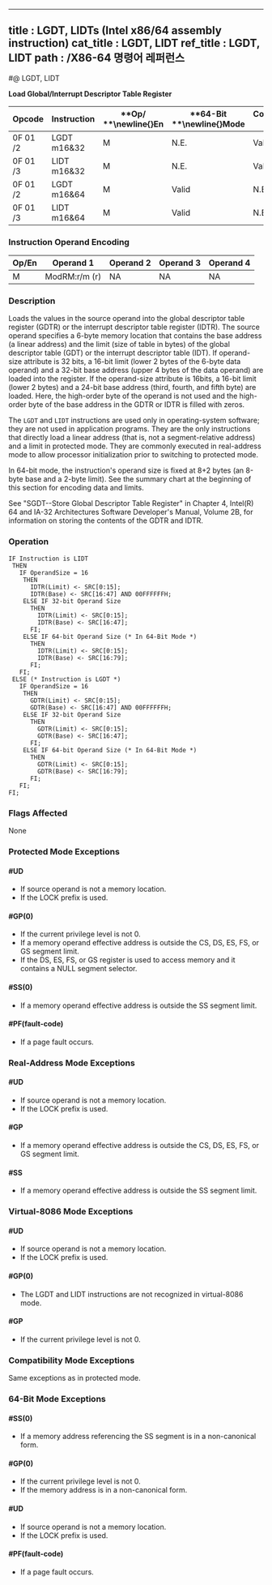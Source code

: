 ----------------------------
title : LGDT, LIDTs (Intel x86/64 assembly instruction)
cat_title : LGDT, LIDT
ref_title : LGDT, LIDT
path : /X86-64 명령어 레퍼런스
----------------------------
#@ LGDT, LIDT

**Load Global/Interrupt Descriptor Table Register**

|**Opcode**|**Instruction**|**Op/ **\newline{}**En**|**64-Bit **\newline{}**Mode**|**Compat/**\newline{}**Leg Mode**|**Description**|
|----------|---------------|------------------------|-----------------------------|---------------------------------|---------------|
|0F 01 /2|LGDT m16&32|M|N.E.|Valid|Load m into GDTR.|
|0F 01 /3|LIDT m16&32|M|N.E.|Valid|Load m into IDTR.|
|0F 01 /2|LGDT m16&64|M|Valid|N.E.|Load m into GDTR.|
|0F 01 /3|LIDT m16&64|M|Valid|N.E.|Load m into IDTR.|
### Instruction Operand Encoding


|Op/En|Operand 1|Operand 2|Operand 3|Operand 4|
|-----|---------|---------|---------|---------|
|M|ModRM:r/m (r)|NA|NA|NA|
### Description


Loads the values in the source operand into the global descriptor table register (GDTR) or the interrupt descriptor table register (IDTR). The source operand specifies a 6-byte memory location that contains the base address (a linear address) and the limit (size of table in bytes) of the global descriptor table (GDT) or the interrupt descriptor table (IDT). If operand-size attribute is 32 bits, a 16-bit limit (lower 2 bytes of the 6-byte data operand) and a 32-bit base address (upper 4 bytes of the data operand) are loaded into the register. If the operand-size attribute is 16bits, a 16-bit limit (lower 2 bytes) and a 24-bit base address (third, fourth, and fifth byte) are loaded. Here, the high-order byte of the operand is not used and the high-order byte of the base address in the GDTR or IDTR is filled with zeros.

The `LGDT` and `LIDT` instructions are used only in operating-system software; they are not used in application programs. They are the only instructions that directly load a linear address (that is, not a segment-relative address) and a limit in protected mode. They are commonly executed in real-address mode to allow processor initialization prior to switching to protected mode.

In 64-bit mode, the instruction's operand size is fixed at 8+2 bytes (an 8-byte base and a 2-byte limit). See the summary chart at the beginning of this section for encoding data and limits.

See "SGDT--Store Global Descriptor Table Register" in Chapter 4, Intel(R) 64 and IA-32 Architectures Software Developer's Manual, Volume 2B, for information on storing the contents of the GDTR and IDTR.


### Operation

```info-verb
IF Instruction is LIDT
 THEN
   IF OperandSize = 16
    THEN 
      IDTR(Limit) <- SRC[0:15];
      IDTR(Base) <- SRC[16:47] AND 00FFFFFFH; 
    ELSE IF 32-bit Operand Size
      THEN
        IDTR(Limit) <- SRC[0:15];
        IDTR(Base) <- SRC[16:47]; 
      FI;
    ELSE IF 64-bit Operand Size (* In 64-Bit Mode *)
      THEN
        IDTR(Limit) <- SRC[0:15];
        IDTR(Base) <- SRC[16:79]; 
      FI;
   FI;
 ELSE (* Instruction is LGDT *)
   IF OperandSize = 16
    THEN 
      GDTR(Limit) <- SRC[0:15];
      GDTR(Base) <- SRC[16:47] AND 00FFFFFFH; 
    ELSE IF 32-bit Operand Size
      THEN
        GDTR(Limit) <- SRC[0:15];
        GDTR(Base) <- SRC[16:47]; 
      FI;
    ELSE IF 64-bit Operand Size (* In 64-Bit Mode *)
      THEN
        GDTR(Limit) <- SRC[0:15];
        GDTR(Base) <- SRC[16:79]; 
      FI;
   FI; 
FI;
```
### Flags Affected


None


### Protected Mode Exceptions

#### #UD
* If source operand is not a memory location.
* If the LOCK prefix is used.

#### #GP(0)
* If the current privilege level is not 0.
* If a memory operand effective address is outside the CS, DS, ES, FS, or GS segment limit.
* If the DS, ES, FS, or GS register is used to access memory and it contains a NULL segment selector.

#### #SS(0)
* If a memory operand effective address is outside the SS segment limit.

#### #PF(fault-code)
* If a page fault occurs.

### Real-Address Mode Exceptions

#### #UD
* If source operand is not a memory location.
* If the LOCK prefix is used.

#### #GP
* If a memory operand effective address is outside the CS, DS, ES, FS, or GS segment limit.

#### #SS
* If a memory operand effective address is outside the SS segment limit.

### Virtual-8086 Mode Exceptions

#### #UD
* If source operand is not a memory location.
* If the LOCK prefix is used.

#### #GP(0)
* The LGDT and LIDT instructions are not recognized in virtual-8086 mode.

#### #GP
* If the current privilege level is not 0.

### Compatibility Mode Exceptions



Same exceptions as in protected mode.


### 64-Bit Mode Exceptions

#### #SS(0)
* If a memory address referencing the SS segment is in a non-canonical form.

#### #GP(0)
* If the current privilege level is not 0.
* If the memory address is in a non-canonical form.

#### #UD
* If source operand is not a memory location.
* If the LOCK prefix is used.

#### #PF(fault-code)
* If a page fault occurs.
